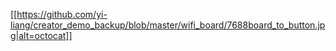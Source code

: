 


[[https://github.com/yi-liang/creator_demo_backup/blob/master/wifi_board/7688board_to_button.jpg|alt=octocat]]
